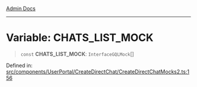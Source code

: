 [Admin Docs](/)

***

# Variable: CHATS\_LIST\_MOCK

> `const` **CHATS\_LIST\_MOCK**: `InterfaceGQLMock`[]

Defined in: [src/components/UserPortal/CreateDirectChat/CreateDirectChatMocks2.ts:156](https://github.com/PalisadoesFoundation/talawa-admin/blob/main/src/components/UserPortal/CreateDirectChat/CreateDirectChatMocks2.ts#L156)
